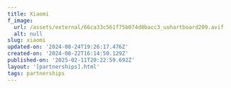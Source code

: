 ```yaml
---
title: Xiaomi
f_image:
  url: /assets/external/66ca33c561f75b074d8bacc3_uuhartboard209.avif
  alt: null
slug: xiaomi
updated-on: '2024-08-24T19:26:17.476Z'
created-on: '2024-08-22T16:14:50.129Z'
published-on: '2025-02-11T20:22:59.692Z'
layout: '[partnerships].html'
tags: partnerships
---
```



